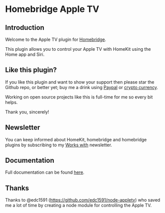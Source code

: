 # Homebridge Apple TV

## Introduction
Welcome to the Apple TV plugin for [Homebridge](https://github.com/nfarina/homebridge).

This plugin allows you to control your Apple TV with HomeKit using the Home app and Siri.


## Like this plugin?

If you like this plugin and want to show your support then please star the Github repo, or better yet; buy me a drink using [Paypal](https://paypal.me/lprhodes) or [crypto currency](https://goo.gl/bEn1RW).

Working on open source projects like this is full-time for me so every bit helps.

Thank you, sincerely!

## Newsletter

You can keep informed about HomeKit, homebridge and homebridge plugins by subscribing to my [Works with](http://workswith.io) newsletter.

## Documentation

Full documentation can be found [here](https://lprhodes.github.io/homebridge-apple-tv-slate/).

## Thanks
Thanks to @edc1591 (https://github.com/edc1591/node-appletv) who saved me a lot of time by creating a node module for controlling the Apple TV.